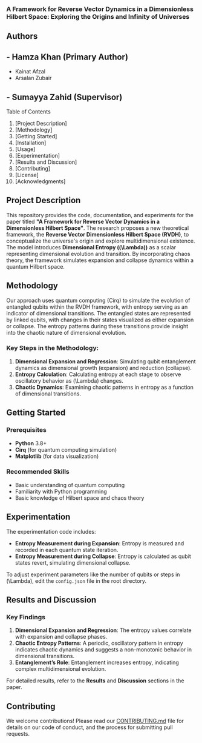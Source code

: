 ### A Framework for Reverse Vector Dynamics in a Dimensionless Hilbert Space: Exploring the Origins and Infinity of Universes

## Authors
## - Hamza Khan (Primary Author)  
- Kainat Afzal  
- Arsalan Zubair  
## - Sumayya Zahid (Supervisor)

Table of Contents
1. [Project Description]
2. [Methodology]
3. [Getting Started]
4. [Installation]
5. [Usage]
6. [Experimentation]
7. [Results and Discussion]
8. [Contributing]
9. [License]
10. [Acknowledgments]

## Project Description
This repository provides the code, documentation, and experiments for the paper titled **"A Framework for Reverse Vector Dynamics in a Dimensionless Hilbert Space"**. The research proposes a new theoretical framework, the **Reverse Vector Dimensionless Hilbert Space (RVDH)**, to conceptualize the universe's origin and explore multidimensional existence. The model introduces **Dimensional Entropy (\(\Lambda\))** as a scalar representing dimensional evolution and transition. By incorporating chaos theory, the framework simulates expansion and collapse dynamics within a quantum Hilbert space.

## Methodology
Our approach uses quantum computing (Cirq) to simulate the evolution of entangled qubits within the RVDH framework, with entropy serving as an indicator of dimensional transitions. The entangled states are represented by linked qubits, with changes in their states visualized as either expansion or collapse. The entropy patterns during these transitions provide insight into the chaotic nature of dimensional evolution.

### Key Steps in the Methodology:
1. **Dimensional Expansion and Regression**: Simulating qubit entanglement dynamics as dimensional growth (expansion) and reduction (collapse).
2. **Entropy Calculation**: Calculating entropy at each stage to observe oscillatory behavior as \(\Lambda\) changes.
3. **Chaotic Dynamics**: Examining chaotic patterns in entropy as a function of dimensional transitions.

## Getting Started

### Prerequisites
- **Python** 3.8+
- **Cirq** (for quantum computing simulation)
- **Matplotlib** (for data visualization)
  
### Recommended Skills
- Basic understanding of quantum computing
- Familiarity with Python programming
- Basic knowledge of Hilbert space and chaos theory

## Experimentation
The experimentation code includes:
- **Entropy Measurement during Expansion**: Entropy is measured and recorded in each quantum state iteration.
- **Entropy Measurement during Collapse**: Entropy is calculated as qubit states revert, simulating dimensional collapse.
  
To adjust experiment parameters like the number of qubits or steps in \(\Lambda\), edit the `config.json` file in the root directory.

## Results and Discussion
### Key Findings
1. **Dimensional Expansion and Regression**: The entropy values correlate with expansion and collapse phases.
2. **Chaotic Entropy Patterns**: A periodic, oscillatory pattern in entropy indicates chaotic dynamics and suggests a non-monotonic behavior in dimensional transitions.
3. **Entanglement’s Role**: Entanglement increases entropy, indicating complex multidimensional evolution.

For detailed results, refer to the **Results** and **Discussion** sections in the paper.

## Contributing
We welcome contributions! Please read our [CONTRIBUTING.md](CONTRIBUTING.md) file for details on our code of conduct, and the process for submitting pull requests.
